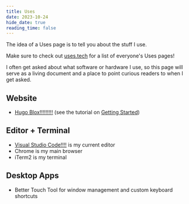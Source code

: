 ```yaml
---
title: Uses
date: 2023-10-24
hide_date: true
reading_time: false
---
```


The idea of a Uses page is to tell you about the stuff I use.

Make sure to check out [uses.tech](https://uses.tech/) for a list of everyone's Uses pages!

I often get asked about what software or hardware I use, so this page will serve as a living document and a place to point curious readers to when I get asked.

## Website

- [Hugo Blox!!!!!!!!!](https://hugoblox.com) (see the tutorial on [Getting Started](/blog/get-started/))

## Editor + Terminal

- [Visual Studio Code!!!!](https://code.visualstudio.com/) is my current editor
- Chrome is my main browser
- iTerm2 is my terminal

## Desktop Apps

- Better Touch Tool for window management and custom keyboard shortcuts
